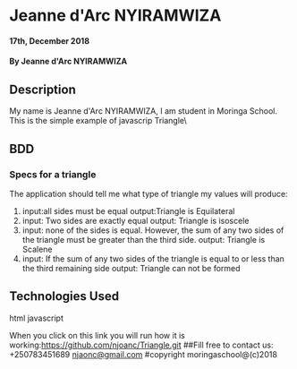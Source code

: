 # Jeanne d'Arc NYIRAMWIZA

#### 17th, December 2018

#### By **Jeanne d'Arc NYIRAMWIZA**

## Description

My name is Jeanne d'Arc NYIRAMWIZA, I am student in Moringa School. This is the simple example of javascrip Triangle\

## BDD

### Specs for a triangle

The application should tell me what type of triangle my values will produce:

1. input:all sides must be equal
   output:Triangle is Equilateral
2. input: Two sides are exactly equal
   output: Triangle is isoscele
3. input: none of the sides is equal. However, the sum of any two sides of the triangle must be greater than the third side.
   output: Triangle is Scalene
4. input: If the sum of any two sides of the triangle is equal to or less than the third remaining side
   output: Triangle can not be formed

## Technologies Used

html javascript

When you click on this link you will run how it is working:https://github.com/njoanc/Triangle.git
##Fill free to contact us:
+250783451689
njaonc@gmail.com
#copyright moringaschool@(c)2018
